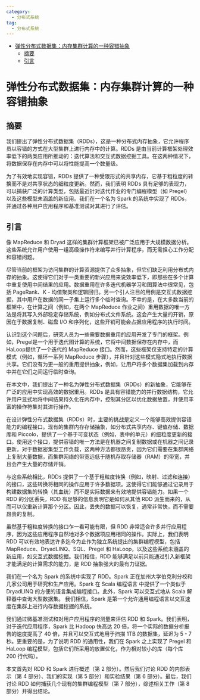 ```yaml
---
category: 
  - 分布式系统
tag:
  - 分布式系统
---
```


- [弹性分布式数据集：内存集群计算的一种容错抽象](#弹性分布式数据集内存集群计算的一种容错抽象)
  - [摘要](#摘要)
  - [引言](#引言)

# 弹性分布式数据集：内存集群计算的一种容错抽象

## 摘要

我们提出了弹性分布式数据集（RDDs），这是一种分布式内存抽象，它允许程序员以容错的方式在大型集群上进行内存中的计算。RDDs 是由当前计算框架处理效率低下的两类应用所推动的：迭代算法和交互式数据挖掘工具。在这两种情况下，将数据保存在内存中可以将性能提高一个数量级。

为了有效地实现容错，RDDs 提供了一种受限形式的共享内存，它基于粗粒度的转换而不是对共享状态的细粒度更新。然而，我们表明 RDDs 具有足够的表现力，可以捕获广泛的计算类型，包括最近针对迭代作业的专门编程模型（如 Pregel）以及这些模型未涵盖的新应用。我们在一个名为 Spark 的系统中实现了 RDDs，并通过各种用户应用程序和基准测试对其进行了评估。

## 引言

像 MapReduce 和 Dryad 这样的集群计算框架已被广泛应用于大规模数据分析。这些系统允许用户使用一组高级操作符来编写并行计算程序，而无需担心工作分配和容错问题。

尽管当前的框架为访问集群的计算资源提供了众多抽象，但它们缺乏利用分布式内存的抽象。这使得它们对于一类重要的新兴应用来说效率低下，即那些在多个计算中重复使用中间结果的应用。数据重用在许多迭代机器学习和图算法中很常见，包括 PageRank、K - 均值聚类和逻辑回归。另一个引人注目的用例是交互式数据挖掘，其中用户在数据的同一子集上运行多个临时查询。不幸的是，在大多数当前的框架中，在计算之间（例如，在两个 MapReduce 作业之间）重用数据的唯一方法是将其写入外部稳定存储系统，例如分布式文件系统。这会产生大量的开销，原因在于数据复制、磁盘 I/O 和序列化，这些开销可能会占据应用程序的执行时间。

认识到这个问题后，研究人员为一些需要数据重用的应用开发了专门的框架。例如，Pregel是一个用于迭代图计算的系统，它将中间数据保存在内存中，而 HaLoop提供了一个迭代的 MapReduce 接口。然而，这些框架仅支持特定的计算模式（例如，循环一系列 MapReduce 步骤），并且针对这些模式隐式地执行数据共享。它们没有为更一般的重用提供抽象，例如，让用户将多个数据集加载到内存中并在它们之间运行临时查询。

在本文中，我们提出了一种名为弹性分布式数据集（RDDs）的新抽象，它能够在广泛的应用中实现高效的数据重用。RDDs 是具有容错能力的并行数据结构，它允许用户显式地将中间结果持久化在内存中，控制其分区以优化数据放置，并使用丰富的操作符集对其进行操作。

在设计弹性分布式数据集（RDDs）时，主要的挑战是定义一个能够高效提供容错能力的编程接口。现有的集群内存存储抽象，如分布式共享内存、键值存储、数据库和 Piccolo，提供了一个基于可变状态（例如，表中的单元）的细粒度更新的接口。使用这个接口，提供容错的唯一方法是在机器之间复制数据或在机器之间记录更新。对于数据密集型工作负载，这两种方法都很昂贵，因为它们需要在集群网络上复制大量数据，而集群网络的带宽远低于随机存取存储器（RAM）的带宽，并且会产生大量的存储开销。

与这些系统相比，RDDs 提供了一个基于粗粒度转换（例如，映射、过滤和连接）的接口，这些转换将相同的操作应用于许多数据项。这使得它们能够通过记录用于构建数据集的转换（其血统）而不是实际数据来有效地提供容错能力。如果一个 RDD 的分区丢失，RDD 有足够的信息表明它是如何从其他 RDD 派生而来的，从而可以仅重新计算那个分区。因此，丢失的数据可以恢复，通常非常快，而不需要昂贵的复制。

虽然基于粗粒度转换的接口乍一看可能有限，但 RDD 非常适合许多并行应用程序，因为这些应用程序自然地对多个数据项应用相同的操作。实际上，我们表明 RDD 可以有效地表达许多迄今为止作为独立系统提出的集群编程模型，包括 MapReduce、DryadLINQ、SQL、Pregel 和 HaLoop，以及这些系统未涵盖的新应用，如交互式数据挖掘。我们相信，RDD 能够满足以前只能通过引入新框架才能满足的计算需求的能力，是 RDD 抽象强大的最有力证据。

我们在一个名为 Spark 的系统中实现了 RDD。Spark 正在加州大学伯克利分校和几家公司用于研究和生产应用。Spark 在 Scala 编程语言 中提供了一个类似于 DryadLINQ 的方便的语言集成编程接口。此外，Spark 可以交互式地从 Scala 解释器中查询大型数据集。
我们相信，Spark 是第一个允许通用编程语言以交互速度在集群上进行内存数据挖掘的系统。

我们通过微基准测试和对用户应用程序的测量来评估 RDD 和 Spark。我们表明，对于迭代应用程序，Spark 比 Hadoop 快高达 20 倍，将一个实际的数据分析报告的速度提高了 40 倍，并且可以交互式地用于扫描 1TB 的数据集，延迟为 5 - 7 秒。更重要的是，为了说明 RDD 的通用性，我们在 Spark 之上实现了 Pregel 和 HaLoop 编程模型，包括它们所采用的放置优化，作为相对较小的库（每个库 200 行代码）。

本文首先对 RDD 和 Spark 进行概述（第 2 部分）。然后我们讨论 RDD 的内部表示（第 4 部分）、我们的实现（第 5 部分）和实验结果（第 6 部分）。最后，我们讨论 RDD 如何捕获几个现有的集群编程模型（第 7 部分），综述相关工作（第 8 部分）并得出结论。